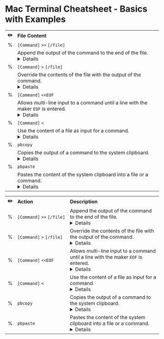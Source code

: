 # Mac Terminal Cheatsheet - Basics with Examples

<table>
  <tr>
    <th align="center">✏️</th>
    <th align="left">File Content</th>
  </tr>
  <tr>
    <td align="center">%</td>
    <td><code>[Command]</code> <code>>></code> <code>[/file]</code></td>
  </tr>
  <tr>
    <td></td>
    <td>
      Append the output of the command to the end of the file. <br>
      <details> 
        <blockquote>
          Official Name: Append Output Redirection
        </blockquote>
        <blockquote>
          <code>echo</code> <code>"some text"</code> <code>>></code> <code>file.txt</code><br>
          Appends <em>some text</em> to the end of file.
        </blockquote>
        <blockquote>
          <code>cat</code> <code>fileA.txt</code> <code>>></code> <code>fileB.txt</code><br>
          Appends the contents of fileA to the end of fileB.
        </blockquote>
        <blockquote>
          <code>pbpaste</code> <code>>></code> <code>file.txt</code><br>
          Appends the content of the systems clipboard to the end of file.
        </blockquote>
        <blockquote>
          <code>grep</code> <code>"searchTerm"</code> <code>fileA.txt</code> <code>>></code> <code>fileB.txt</code><br>
          Appends all lines of fileA that contain <em>searchTerm</em> to the end of fileB.
        </blockquote>
        <blockquote>
          Tip: Creates a new file if the specified file does not exist jet.
        </blockquote>
      </details>
    </td>
  </tr>
  <tr>
    <td align="center">%</td>
    <td><code>[Command]</code> <code>></code> <code>[/file]</code></td>
  </tr>
  <tr>
    <td></td>
    <td>
      Override the contents of the file with the output of the command. <br> 
      <details> 
        <blockquote>
          Official Name: Output Redirection
        </blockquote>
        <blockquote>
          <code>echo</code> <code>"some text"</code> <code>></code> <code>file.txt</code><br>
          Overrides the contents of file with <em>some text</em>.
        </blockquote>
        <blockquote>
          <code>cat</code> <code>fileA.txt</code> <code>></code> <code>fileB.txt</code><br>
          Overrides the contents of fileB with the contents of fileA.
        </blockquote>
        <blockquote>
          <code>pbpaste</code> <code>></code> <code>file.txt</code><br>
          Overrides the content of file with the content of the systems clipboard.
        </blockquote>
        <blockquote>
          <code>history</code> <code>></code> <code>file.txt</code><br>
          Updates the outdated command history of the terminal stored in file with the uptodate command history.
        </blockquote>
        <blockquote>
          Tip: Creates a new file if the specified file does not exist jet.
        </blockquote>
        <blockquote>
          Tip: This operation delets the contents of the target file if it already exists!
        </blockquote>
      </details>
    </td>
  </tr>
  <tr>
    <td align="center">%</td>
    <td><code>[Command]</code> <code>&lt;&lt;EOF</code></td>
  </tr>
  <tr>
    <td></td>
    <td>
      Allows multi-line input to a command until a line with the maker <code>EOF</code> is entered. <br> 
      <details> 
        <blockquote>
          Official Name: Here Document
        </blockquote>
        <blockquote>
          <code>cat</code> <code>&lt;&lt;EOF</code> <code>&gt;&gt;</code> <code>file.txt</code><br>
          Appends all subsequent lines to the end of file till a line with <code>EOF</code> is detected.
        </blockquote>
        <blockquote>
          Tip: In order to end the input <code>EOF</code> must be entered in a fresh line with one space behind it.
        </blockquote>
        <blockquote>
          Tip: <code>EOF</code> is short for end of file.
        </blockquote>
        <blockquote>
          Tip: You can also set another delimiter than <code>EOF</code> to mark the end of the input but <code>EOF</code> is what is most commonly used. 
        </blockquote>
      </details>
    </td>
  </tr>
  <tr>
    <td align="center">%</td>
    <td><code>[Command]</code> <code>&lt</code></td>
  </tr>
  <tr>
    <td></td>
    <td>
      Use the content of a file as input for a command. <br> 
      <details> 
        <blockquote>
          Official Name: Input Redirection
        </blockquote>
        <blockquote>
          <code>pbcopy</code> <code>&lt;</code> <code>file.txt</code><br>
          Sends the content of file to the system clipboard. The same can be archived with:<br>
          <code>cat</code> <code>file.txt</code> <code>|</code> <code>pbcopy</code>
        </blockquote>
        <blockquote>
          Tip: Niche but usefull if you want to shorten some imputs.
        </blockquote>
      </details>
    </td>
  </tr>
  <tr>
    <td align="center">%</td>
    <td><code>pbcopy</code></td>
  </tr>
  <tr>
    <td></td>
    <td>
      Copies the output of a command to the system clipboard. <br> 
      <details> 
        <blockquote>
          Official Name: Copy to Clipboard
        </blockquote>
        <blockquote>
          <code>echo</code> <code>"some text"</code> <code>|</code> <code>pbcopy</code><br>
          Copies <em>some text</em> to the system clipboard.
        </blockquote>
        <blockquote>
          <code>pbcopy</code> <code>&lt;</code> <code>file.txt</code><br>
          Copies the content of file to the system clipboard. The same can be archived with: <br>
          <code>cat</code> <code>file.txt</code> <code>|</code> <code>pbcopy</code>
        </blockquote>
        <blockquote>
          <code>history</code> <code>|</code> <code>pbcopy</code><br>
          Copies the terminals command history to the system clipboard.
        </blockquote>
        <blockquote>
          Tip: You can paste the copied content anywhere by pressing <kbd>Command</kbd> + <kbd>V</kbd>.
        </blockquote>
      </details>
    </td>
  </tr>
  <tr>
    <td align="center">%</td>
    <td><code>pbpaste</code></td>
  </tr>
  <tr>
    <td></td>
    <td>
      Pastes the content of the system clipboard into a file or a command. <br> 
      <details> 
        <blockquote>
          <code>pbpaste</code> <code>&gt;&gt;</code> <code>file.txt</code><br>
          Write the content of the clipboard to file.
        </blockquote>
        <blockquote>
          <code>pbpaste</code> <code>|</code> <code>wc</code><br>
          Count the words of the clipbords content.
        </blockquote>
        <blockquote>
          <code>pbpaste</code> <code>|</code> <code>grep</code> <code>"searchTerm"</code><br>
          Find lines that contain <em>searchTerm</em> in the clipbords content.
        </blockquote>
        <blockquote>
          Tip: This allows you to use content from the system clipboard that was copied with <kbd>Command</kbd> + <kbd>C</kbd> or cut with <kbd>Command</kbd> + <kbd>X</kbd>.
        </blockquote>
      </details>
    </td>
  </tr>
</table>









<table>
  <tr>
    <th align="center">✏️</th>
    <th align="left">Action</th>
    <th align="left">Description</th>
  </tr>
  <tr>
    <td align="center">%</td>
    <td>
      <code>[Command]</code> <code>>></code> <code>[/file]</code>
    </td>
    <td>
      Append the output of the command to the end of the file. 
      <details> 
        <blockquote>
          Official Name: Append Output Redirection
        </blockquote>
        <blockquote>
          <code>echo</code> <code>"some text"</code> <code>>></code> <code>file.txt</code><br>
          Appends <em>some text</em> to the end of file.
        </blockquote>
        <blockquote>
          <code>cat</code> <code>fileA.txt</code> <code>>></code> <code>fileB.txt</code><br>
          Appends the contents of fileA to the end of fileB.
        </blockquote>
        <blockquote>
          <code>pbpaste</code> <code>>></code> <code>file.txt</code><br>
          Appends the content of the systems clipboard to the end of file.
        </blockquote>
        <blockquote>
          <code>grep</code> <code>"searchTerm"</code> <code>fileA.txt</code> <code>>></code> <code>fileB.txt</code><br>
          Appends all lines of fileA that contain <em>searchTerm</em> to the end of fileB.
        </blockquote>
        <blockquote>
          Tip: Creates a new file if the specified file does not exist jet.
        </blockquote>
      </details>
    </td>
  </tr>
  <tr>
    <td align="center">%</td>
    <td>
      <code>[Command]</code> <code>></code> <code>[/file]</code>
    </td>
    <td>
      Override the contents of the file with the output of the command.
      <details> 
        <blockquote>
          Official Name: Output Redirection
        </blockquote>
        <blockquote>
          <code>echo</code> <code>"some text"</code> <code>></code> <code>file.txt</code><br>
          Overrides the contents of file with <em>some text</em>.
        </blockquote>
        <blockquote>
          <code>cat</code> <code>fileA.txt</code> <code>></code> <code>fileB.txt</code><br>
          Overrides the contents of fileB with the contents of fileA.
        </blockquote>
        <blockquote>
          <code>pbpaste</code> <code>></code> <code>file.txt</code><br>
          Overrides the content of file with the content of the systems clipboard.
        </blockquote>
        <blockquote>
          <code>history</code> <code>></code> <code>file.txt</code><br>
          Updates the outdated command history of the terminal stored in file with the uptodate command history.
        </blockquote>
        <blockquote>
          Tip: Creates a new file if the specified file does not exist jet.
        </blockquote>
        <blockquote>
          Tip: This operation delets the contents of the target file if it already exists!
        </blockquote>
      </details>
    </td>
  </tr>
  <tr>
    <td align="center">%</td>
    <td><code>[Command]</code> <code>&lt;&lt;EOF</code></td> 
    <td>
      Allows multi-line input to a command until a line with the maker <code>EOF</code> is entered.
      <details> 
        <blockquote>
          Official Name: Here Document
        </blockquote>
        <blockquote>
          <code>cat</code> <code>&lt;&lt;EOF</code> <code>&gt;&gt;</code> <code>file.txt</code><br>
          Appends all subsequent lines to the end of file till a line with <code>EOF</code> is detected.
        </blockquote>
        <blockquote>
          Tip: In order to end the input <code>EOF</code> must be entered in a fresh line with one space behind it.
        </blockquote>
        <blockquote>
          Tip: <code>EOF</code> is short for end of file.
        </blockquote>
        <blockquote>
          Tip: You can also set another delimiter than <code>EOF</code> to mark the end of the input but <code>EOF</code> is what is most commonly used. 
        </blockquote>
      </details>
    </td>
  </tr>
  <tr>
    <td align="center">%</td>
    <td>
      <code>[Command]</code> <code>&lt</code>
    </td>
    <td>
      Use the content of a file as input for a command.
      <details> 
        <blockquote>
          Official Name: Input Redirection
        </blockquote>
        <blockquote>
          <code>pbcopy</code> <code>&lt;</code> <code>file.txt</code><br>
          Sends the content of file to the system clipboard. The same can be archived with:<br>
          <code>cat</code> <code>file.txt</code> <code>|</code> <code>pbcopy</code>
        </blockquote>
        <blockquote>
          Tip: Niche but usefull if you want to shorten some imputs.
        </blockquote>
      </details>
    </td>
  </tr>
  <tr>
    <td align="center">%</td>
    <td>
      <code>pbcopy</code>
    </td>
    <td>
      Copies the output of a command to the system clipboard.
      <details> 
        <blockquote>
          Official Name: Copy to Clipboard
        </blockquote>
        <blockquote>
          <code>echo</code> <code>"some text"</code> <code>|</code> <code>pbcopy</code><br>
          Copies <em>some text</em> to the system clipboard.
        </blockquote>
        <blockquote>
          <code>pbcopy</code> <code>&lt;</code> <code>file.txt</code><br>
          Copies the content of file to the system clipboard. The same can be archived with: <br>
          <code>cat</code> <code>file.txt</code> <code>|</code> <code>pbcopy</code>
        </blockquote>
        <blockquote>
          <code>history</code> <code>|</code> <code>pbcopy</code><br>
          Copies the terminals command history to the system clipboard.
        </blockquote>
        <blockquote>
          Tip: You can paste the copied content anywhere by pressing <kbd>Command</kbd> + <kbd>V</kbd>.
        </blockquote>
      </details>
    </td>
  </tr>
  <tr>
    <td align="center">%</td>
    <td>
      <code>pbpaste</code>
    </td>
    <td>
      Pastes the content of the system clipboard into a file or a command.
      <details> 
        <blockquote>
          <code>pbpaste</code> <code>&gt;&gt;</code> <code>file.txt</code><br>
          Paste the content of the system clipboard to the end of file.
        </blockquote>
        <blockquote>
          <code>pbpaste</code> <code>|</code> <code>wc</code><br>
          Count the words of the system clipbords content.
        </blockquote>
        <blockquote>
          <code>pbpaste</code> <code>|</code> <code>grep</code> <code>"searchTerm"</code><br>
          Find lines that contain <em>searchTerm</em> in the system clipbords content.
        </blockquote>
        <blockquote>
          Tip: This allows you to use content from the system clipboard that was copied with <kbd>Command</kbd> + <kbd>C</kbd> or cut with <kbd>Command</kbd> + <kbd>X</kbd>.
        </blockquote>
      </details>
    </td>
  </tr>
</table>
